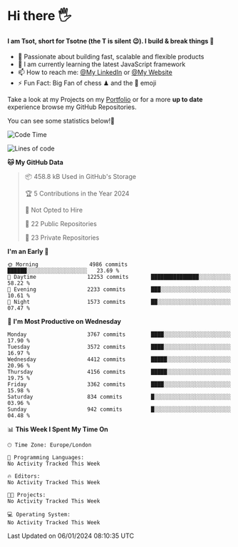 # Hi there :raised_hand_with_fingers_splayed:
#### I am Tsot, short for Tsotne (the T is silent :wink:). I build & break things :space_invader:
- :telescope: Passionate about building fast, scalable and flexible products
- :seedling: I am currently learning the latest JavaScript framework 
- :mailbox: How to reach me: [@My LinkedIn](https://www.linkedin.com/in/tsotne-gvadzabia/) or [@My Website](https://tsotne.co.uk/contact)
- :zap: Fun Fact: Big Fan of chess ♟ and the 👾 emoji

Take a look at my Projects on my [Portfolio](https://tsotne.co.uk/) or for a more **up to date** experience browse my GitHub Repositories.

You can see some statistics below!:space_invader:
<!--START_SECTION:waka-->
![Code Time](http://img.shields.io/badge/Code%20Time-761%20hrs%202%20mins-blue)

![Lines of code](https://img.shields.io/badge/From%20Hello%20World%20I%27ve%20Written-8.2%20million%20lines%20of%20code-blue)

**🐱 My GitHub Data** 

> 📦 458.8 kB Used in GitHub's Storage 
 > 
> 🏆 5 Contributions in the Year 2024
 > 
> 🚫 Not Opted to Hire
 > 
> 📜 22 Public Repositories 
 > 
> 🔑 23 Private Repositories 
 > 
**I'm an Early 🐤** 

```text
🌞 Morning                4986 commits        ██████░░░░░░░░░░░░░░░░░░░   23.69 % 
🌆 Daytime                12253 commits       ███████████████░░░░░░░░░░   58.22 % 
🌃 Evening                2233 commits        ███░░░░░░░░░░░░░░░░░░░░░░   10.61 % 
🌙 Night                  1573 commits        ██░░░░░░░░░░░░░░░░░░░░░░░   07.47 % 
```
📅 **I'm Most Productive on Wednesday** 

```text
Monday                   3767 commits        ████░░░░░░░░░░░░░░░░░░░░░   17.90 % 
Tuesday                  3572 commits        ████░░░░░░░░░░░░░░░░░░░░░   16.97 % 
Wednesday                4412 commits        █████░░░░░░░░░░░░░░░░░░░░   20.96 % 
Thursday                 4156 commits        █████░░░░░░░░░░░░░░░░░░░░   19.75 % 
Friday                   3362 commits        ████░░░░░░░░░░░░░░░░░░░░░   15.98 % 
Saturday                 834 commits         █░░░░░░░░░░░░░░░░░░░░░░░░   03.96 % 
Sunday                   942 commits         █░░░░░░░░░░░░░░░░░░░░░░░░   04.48 % 
```


📊 **This Week I Spent My Time On** 

```text
🕑︎ Time Zone: Europe/London

💬 Programming Languages: 
No Activity Tracked This Week

🔥 Editors: 
No Activity Tracked This Week

🐱‍💻 Projects: 
No Activity Tracked This Week

💻 Operating System: 
No Activity Tracked This Week
```


 Last Updated on 06/01/2024 08:10:35 UTC
<!--END_SECTION:waka-->
